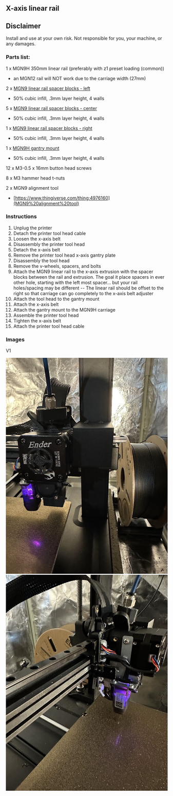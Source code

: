 ## X-axis linear rail

## Disclaimer

Install and use at your own risk. Not responsible for you, your machine, or any damages.

### Parts list:

1 x MGN9H 350mm linear rail (preferably with z1 preset loading (common))
- an MGN12 rail will NOT work due to the carriage width (27mm)

2 x [MGN9 linear rail spacer blocks - left](Ender%203%20V3%20SE%20MGN9%20linear%20rail%20spacer%20block%20-%20left.3mf)
- 50% cubic infill, .3mm layer height, 4 walls

5 x [MGN9 linear rail spacer blocks - center](Ender%203%20V3%20SE%20MGN9%20linear%20rail%20spacer%20block%20-%20center.3mf)
- 50% cubic infill, .3mm layer height, 4 walls

1 x [MGN9 linear rail spacer blocks - right](Ender%203%20V3%20SE%20MGN9%20linear%20rail%20spacer%20block%20-%20right.3mf)
- 50% cubic infill, .3mm layer height, 4 walls

1 x [MGN9H gantry mount](Ender-3-V3-SE/blob/main/x-axis-linear-rail/Ender%203%20V3%20SE%20MGN9%20gantry%20mount.3mf)
 - 50% cubic infill, .3mm layer height, 4 walls 

12 x  M3-0.5 x 16mm button head screws

8 x M3 hammer head t-nuts

2 x MGN9 alignment tool
 - [https://www.thingiverse.com/thing:4976160](MGN9%20alignment%20tool)

### Instructions

1. Unplug the printer
2. Detach the printer tool head cable
3. Loosen the x-axis belt
4. Disassembly the printer tool head
5. Detach the x-axis belt
6. Remove the printer tool head x-axis gantry plate
7. Disassembly the tool head
8. Remove the v-wheels, spacers, and bolts
9. Attach the MGN9 linear rail to the x-axis extrusion with the spacer blocks between the rail and extrusion. The goal it place spacers in ever other hole, starting with the left most spacer... but your rail holes/spacing may be different
--  The linear rail should be offset to the right so that carriage can go completely to the x-axis belt adjuster
11. Attach the tool head to the gantry mount
12. Attach the x-axis belt
13. Attach the gantry mount to the MGN9H carriage
14. Assemble the printer tool head
15. Tighten the x-axis belt
16. Attach the printer tool head cable

### Images

V1

![Image 1](image-1.jpg "Image 1")
![Image 2](image-2.jpg "Image 2")
